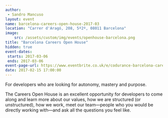 ```yaml
---
author: 
 - Sandro Mancuso
layout: event
name: barcelona-careers-open-house-2017-03
location: "Carrer d'Aragó, 208, 5º2º, 08011 Barcelona"
image:
    src: /assets/custom/img/events/openhouse-barcelona.png
title: "Barcelona Careers Open House"
hidden: true
event-dates: 
 starts: 2017-03-06
 ends: 2017-03-06
event-page-url: https://www.eventbrite.co.uk/e/codurance-barcelona-career-open-house-tickets-32039652463
date: 2017-02-15 17:00:00
---
```


For developers who are looking for autonomy, mastery and purpose.

The Careers Open House is an excellent opportunity for developers to come along and learn more about our values, how we are structured (or unstructured), how we work, meet our team—people who you would be directly working with—and ask all the questions you feel like.
